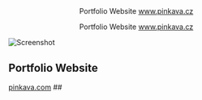##
<p align="center">
  Portfolio Website
  <a href="https://pinkava.com">www.pinkava.cz</a>
</p>

<p align="center">
  Portfolio Website
  <a href="https://pinkava.com">www.pinkava.cz</a>
</p>

![Screenshot](src/weeb.png)

## Portfolio Website
 [pinkava.com](https://pinkava.com) ##

